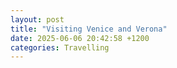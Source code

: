 ```yaml
---
layout: post
title: "Visiting Venice and Verona"
date: 2025-06-06 20:42:58 +1200
categories: Travelling
---
```


